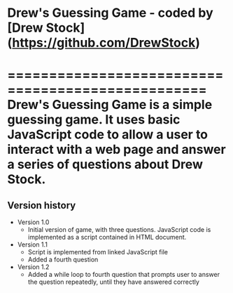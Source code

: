 # Drew's Guessing Game - coded by [Drew Stock] (https://github.com/DrewStock)
==================================================
Drew's Guessing Game is a simple guessing game. It uses basic JavaScript code to allow a user to interact with a web page and answer a series of questions about Drew Stock.
==================================================
## Version history
* Version 1.0
  * Initial version of game, with three questions. JavaScript code is implemented as a script contained in HTML document.
* Version 1.1
  * Script is implemented from linked JavaScript file
  * Added a fourth question
* Version 1.2
  * Added a while loop to fourth question that prompts user to answer the question repeatedly, until they have answered     correctly
